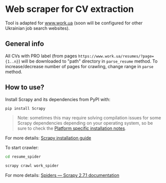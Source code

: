 # Web scraper for CV extraction
Tool is adapted for www.work.ua (soon will be configured for other Ukrainian job search websites).

## General info
All CVs with PRO label (from pages `https://www.work.ua/resumes/?page={1..n}`) will be downloaded to "path" directory in `parse_resume` method. To increase/decrease number of pages for crawling, change range in `parse` method.

## How to use?
Install Scrapy and its dependencies from PyPI with:
```sh
pip install Scrapy
```
> Note: sometimes this may require solving compilation issues for some Scrapy dependencies depending on your operating system, so be sure to check the [Platform specific installation notes](https://docs.scrapy.org/en/latest/intro/install.html#intro-install-platform-notes).

For more details: [Scrapy installation guide](https://docs.scrapy.org/en/latest/intro/install.html#installation-guide)


To start crawler:
```sh
cd resume_spider
```
```sh
scrapy crawl work_spider
```
For more details: [Spiders — Scrapy 2.7.1 documentation](https://docs.scrapy.org/en/latest/topics/spiders.html)
